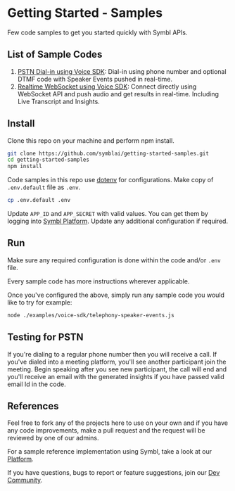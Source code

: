 # Getting Started - Samples
Few code samples to get you started quickly with Symbl APIs.

## List of Sample Codes
1. [PSTN Dial-in using Voice SDK](./examples/voice-sdk/telephony-speaker-events.js): Dial-in using phone number and optional DTMF code with Speaker Events pushed in real-time.
2. [Realtime WebSocket using Voice SDK](./examples/voice-sdk/realtime-websocket-single-stream.js): Connect directly using WebSocket API and push audio and get results in real-time. Including Live Transcript and Insights.

## Install
Clone this repo on your machine and perform npm install.
```bash
git clone https://github.com/symblai/getting-started-samples.git
cd getting-started-samples
npm install
```
Code samples in this repo use [dotenv](https://github.com/motdotla/dotenv) for configurations. Make copy of `.env.default` file as `.env`. 

```bash
cp .env.default .env
```

Update `APP_ID` and `APP_SECRET` with valid values. You can get them by logging into [Symbl Platform](https://platform.symbl.ai).
Update any additional configuration if required.

## Run
Make sure any required configuration is done within the code and/or `.env` file.

Every sample code has more instructions wherever applicable.

Once you've configured the above, simply run any sample code you would like to try for example: 
```bash
node ./examples/voice-sdk/telephony-speaker-events.js
```

## Testing for PSTN 

If you're dialing to a regular phone number then you will receive a call. If you've dialed into a meeting platform, you'll see another participant join the meeting. 
Begin speaking after you see new participant, the call will end and you'll receive an email with the generated insights if you have passed valid email Id in the code.

## References
Feel free to fork any of the projects here to use on your own and if you have any code improvements, make a pull request and the request will be reviewed by one of our admins.

For a sample reference implementation using Symbl, take a look at our [Platform](https://platform.symbl.ai).

If you have questions, bugs to report or feature suggestions, join our [Dev Community](https://community.symbl.ai).
